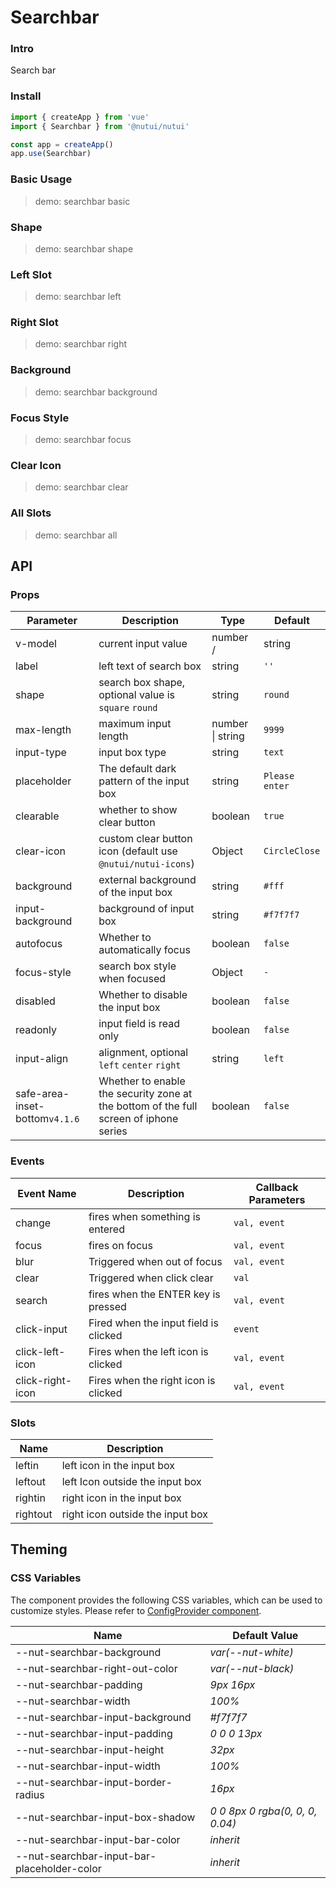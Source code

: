 # Searchbar

### Intro

Search bar

### Install

```js
import { createApp } from 'vue'
import { Searchbar } from '@nutui/nutui'

const app = createApp()
app.use(Searchbar)
```

### Basic Usage

> demo: searchbar basic

### Shape

> demo: searchbar shape

### Left Slot

> demo: searchbar left

### Right Slot

> demo: searchbar right

### Background

> demo: searchbar background

### Focus Style

> demo: searchbar focus

### Clear Icon

> demo: searchbar clear

### All Slots

> demo: searchbar all

## API

### Props

| Parameter | Description | Type | Default |
| --- | --- | --- | --- |
| v-model | current input value | number / | string | `''` |
| label | left text of search box | string | `''` |
| shape | search box shape, optional value is `square` `round` | string | `round` |
| max-length | maximum input length | number \| string | `9999` |
| input-type | input box type | string | `text` |
| placeholder | The default dark pattern of the input box | string | `Please enter` |
| clearable | whether to show clear button | boolean | `true` |
| clear-icon | custom clear button icon (default use `@nutui/nutui-icons`) | Object | `CircleClose` |
| background | external background of the input box | string | `#fff` |
| input-background | background of input box | string | `#f7f7f7` |
| autofocus | Whether to automatically focus | boolean | `false` |
| focus-style | search box style when focused | Object | `-` |
| disabled | Whether to disable the input box | boolean | `false` |
| readonly | input field is read only | boolean | `false` |
| input-align | alignment, optional `left` `center` `right` | string | `left` |
| safe-area-inset-bottom`v4.1.6` | Whether to enable the security zone at the bottom of the full screen of iphone series | boolean | `false` |

### Events

| Event Name | Description | Callback Parameters |
| --- | --- | --- |
| change | fires when something is entered | `val, event` |
| focus | fires on focus | `val, event` |
| blur | Triggered when out of focus | `val, event` |
| clear | Triggered when click clear | `val` |
| search | fires when the ENTER key is pressed | `val, event` |
| click-input | Fired when the input field is clicked | `event` |
| click-left-icon | Fires when the left icon is clicked | `val, event` |
| click-right-icon | Fires when the right icon is clicked | `val, event` |

### Slots

| Name | Description |
| --- | --- |
| leftin | left icon in the input box |
| leftout | left Icon outside the input box |
| rightin | right icon in the input box |
| rightout | right icon outside the input box |

## Theming

### CSS Variables

The component provides the following CSS variables, which can be used to customize styles. Please refer to
[ConfigProvider component](#/en-US/component/configprovider).

| Name | Default Value |
| --- | --- |
| --nut-searchbar-background | _var(--nut-white)_ |
| --nut-searchbar-right-out-color | _var(--nut-black)_ |
| --nut-searchbar-padding | _9px 16px_ |
| --nut-searchbar-width | _100%_ |
| --nut-searchbar-input-background | _#f7f7f7_ |
| --nut-searchbar-input-padding | _0 0 0 13px_ |
| --nut-searchbar-input-height | _32px_ |
| --nut-searchbar-input-width | _100%_ |
| --nut-searchbar-input-border-radius | _16px_ |
| --nut-searchbar-input-box-shadow | _0 0 8px 0 rgba(0, 0, 0, 0.04)_ |
| --nut-searchbar-input-bar-color | _inherit_ |
| --nut-searchbar-input-bar-placeholder-color | _inherit_ |

